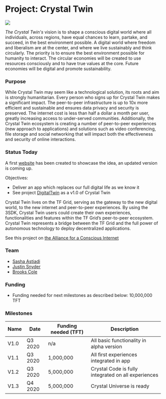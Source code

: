 # Project: Crystal Twin

![](crystal_twin.jpg)

*The Crystal Twin's* vision is to shape a conscious digital world where all individuals, across regions, have equal chances to learn, partake, and succeed, in the best environment possible. A digital world where freedom and liberalism are at the center, and where we live sustainably and think circularly. The priority is to ensure the best environment possible for humanity to interact. The circular economies will be created to use resources consciously and to have true values at the core. Future economies will be digital and promote sustainability.

### Purpose

While Crystal Twin may seem like a technological solution, its roots and aim is strongly humanitarian. Every person who signs up for Crystal Twin makes a significant impact. The peer-to-peer infrastructure is up to 10x more efficient and sustainable and ensures data privacy and security is preserved. The internet cost is less than half a dollar a month per user, greatly increasing access to under-served communities. Additionally, the Crystal Twin ecosystem is creating a number of peer-to-peer experiences (new approach to applications) and solutions such as video conferencing, file storage and social networking that will impact both the effectiveness and security of online interactions.

### Status Today

A first [website](https://3bot.org/) has been created to showcase the idea, an updated version is coming up.

Objectives:
- Deliver an app which replaces our full digital life as we know it
- See project [DigitalTwin](digitalyou) as a v1.0 of Crystal Twin

Crystal Twin lives on the TF Grid, serving as the gateway to the new digital world, to the new internet and peer-to-peer experiences. By using the 3SDK, Crystal Twin users could create their own experiences, functionalities and features within the TF Grid’s peer-to-peer ecosystem. Crystal Twin represents a bridge between the TF Grid and the full power of autonomous technology to deploy decentralized applications.

See this project on [the Alliance for a Conscious Internet](https://www.consciousinternet.org/index.html#/projects/Crystal%20Twin)

### Team

- [Sasha Astiadi](https://www.consciousinternet.org/#/people/sasha_astiadi)
- [Justin Snyder](https://www.consciousinternet.org/#/people/justin_snyder)
- [Brooks Cole](https://www.consciousinternet.org/#/people/brooks_cole)

### Funding

- Funding needed for next milestones as described below: 10,000,000 TFT

### Milestones

| Name         | Date   | Funding needed (TFT)| Description |
|:-------------|--------|-------------|-------------|
| V1.0 |  Q3 2020 | n/a | All basic functionality in alpha version |
| V1.1 |  Q3 2020 | 1,000,000 | All first experiences integrated in app |
| V1.2 |  Q3 2020 | 5,000,000 | Crystal Code is fully integrated on all experiences |
| V1.3 |  Q4 2020 | 5,000,000 | Crystal Universe is ready|